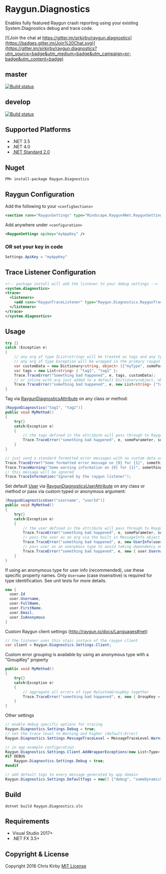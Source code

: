 # Raygun.Diagnostics #

Enables fully featured Raygun crash reporting using your existing System.Diagnostics debug and trace code.

[![Join the chat at https://gitter.im/sirkirby/raygun.diagnostics](https://badges.gitter.im/Join%20Chat.svg)](https://gitter.im/sirkirby/raygun.diagnostics?utm_source=badge&utm_medium=badge&utm_campaign=pr-badge&utm_content=badge)

## master ##
[![Build status](https://ci.appveyor.com/api/projects/status/7bk54tsjxp2cakr5/branch/master?svg=true)](https://ci.appveyor.com/project/Authenticom/raygun-diagnostics/branch/master)

## develop ##
[![Build status](https://ci.appveyor.com/api/projects/status/7bk54tsjxp2cakr5/branch/master?svg=true)](https://ci.appveyor.com/project/Authenticom/raygun-diagnostics/branch/develop)

## Supported Platforms

* .NET 3.5
* .NET 4.0
* [.NET Standard 2.0](https://github.com/dotnet/standard/blob/master/docs/versions/netstandard2.0.md)

## Nuget ##

`PM> install-package Raygun.Diagnostics`

## Raygun Configuration ##
Add the following to your `<configSections>`

```xml
<section name="RaygunSettings" type="Mindscape.Raygun4Net.RaygunSettings, Mindscape.Raygun4Net" />
```
Add anywhere under `<configuration>`
``` xml
<RaygunSettings apikey="myAppKey" />
```

### OR set your key in code ###

```c#
Settings.ApiKey = "myAppKey"
```

## Trace Listener Configuration ##
```xml
<!-- package install will add the listener to your debug settings -->
<system.diagnostics>
<trace>
  <listeners>
    <add name="RaygunTraceListener" type="Raygun.Diagnostics.RaygunTraceListener, Raygun.Diagnostics" />
  </listeners>
</trace>
</system.diagnostics>
```

## Usage ##

```c#
try {}
catch (Exception e)
{
	// any arg of type IList<string> will be treated as tags and any type of IDictionary will be treated as custom data
	// any arg of type Exception will be wrapped in the primary raygun exception object
	var customData = new Dictionary<string, object> {{"myType", someParameter}};
	var tags = new List<string> { "tag1", "tag1" };
	Trace.TraceError("Something bad happened", e, tags, customData);
	// or inline with arg just added to a default Dictionary<object, object> object
	Trace.TraceError("something bad happened", e, new List<string> {"tag1"}, someParameter, someObject);
}
```
Tag via [RaygunDiagnosticsAttribute](src/Raygun.Diagnostics/RaygunDiagnosticsAttribute.cs) on any class or method:

```c#
[RaygunDiagnostics("tag1", "tag2")]
public void MyMethod()
{
	try{}
	catch(Exception e)
	{
		// the tags defined in the attribute will pass through to Raygun
		Trace.TraceError("something bad happened", e, someParameter, someObject);
	}
}
```

```c#
// just send a standard formatted error messages with no custom data or tags (unless auto tag is enabled)
Trace.TraceError("Some formatted error message on {0} for {1}", something, otherThing);
Trace.TraceWarning("Some warning information on {0} for {1}", something, otherThing);
// this message will be ignored
Trace.TraceInformation("Ignored by the raygun listener");
```

Set default [User](https://raygun.com/blog/2014/01/unique-user-tracking-for-exceptions-and-crashes/) via [RaygunDiagnosticsUserAttribute](src/Raygun.Diagnostics/RaygunDiagnosticsUserAttribute.cs) on any class or method or pass via custom typed or anonymous argument:

```c#
[RaygunDiagnosticsUser("username", "userId")]
public void MyMethod()
{
	try{}
	catch(Exception e)
	{
		// the user defined in the attribute will pass through to Raygun
		Trace.TraceError("something bad happened", e, someParameter, someObject);
		// pass the user as an arg via the built in MessageInfo object
		Trace.TraceError("something bad happened", e, new UserInfo(user.Username) { Fullname = user.FullName, Email = user.Email, Id = user.Id) });
        // pass user as an anonymous type to avoid taking dependency on the library. anon type must contain a property called Username and optionally contain Email, FullName, FirstName, Id, and IsAnonymous
        Trace.TraceError("something bad happened", e, new { user.Username, user.FullName, user.Email, user.Id) });
	}
}
```
If using an anonymous type for user info (recommended), use these specific property names. Only `Username` (case insensitive) is required for type identification. See unit tests for more details.
```c#
new {
  user.Id  
  user.Username, 
  user.FullName,
  user.FirstName,
  user.Email,  
  user.IsAnonymous
}
```

Custom Raygun client settings (http://raygun.io/docs/Languages#net)
```c#
// the listener uses this staic instace of the raygun client
var client = Raygun.Diagnostics.Settings.Client;
```

Custom error grouping is available by using an anonymous type with a "GroupKey" property
```c#
public void MyMethod()
{
	try{}
	catch(Exception e)
	{
		// aggregate all errors of type MyCustomGroupKey together
        Trace.TraceError("something bad happened", e, new { GroupKey = "MyCustomGroupKey" });
	}
}

```

Other settings
```c#
// enable debug specific options for tracing
Raygun.Diagnostics.Settings.Debug = true;
// set the trace level to Warning and higher (default:Error)
Raygun.Diagnostics.Settings.MessageTraceLevel = MessageTraceLevel.Warning;

// in app example configuration
Raygun.Diagnostics.Settings.Client.AddWrapperExceptions(new List<Type> { typeof(MyCustomWrapperException) }.ToArray());
#if DEBUG
	Raygun.Diagnostics.Settings.Debug = true;
#endif

// add default tags to every message generated by app domain
Raygun.Diagnostics.Settings.DefaultTags = new[] {"debug", "someDynamicString"};
```
## Build ##
`dotnet build Raygun.Diagnostics.sln`

## Requirements ##

- Visual Studio 2017+
- .NET FX 3.5+

## Copyright & License ##

Copyright 2016 Chris Kirby
[MIT License](LICENSE.txt)

